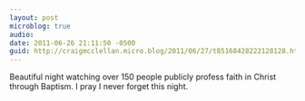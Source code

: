 ```yaml
---
layout: post
microblog: true
audio: 
date: 2011-06-26 21:11:50 -0500
guid: http://craigmcclellan.micro.blog/2011/06/27/t85168428222128128.html
---
```

Beautiful night watching over 150 people publicly profess faith in Christ through Baptism. I pray I never forget this night.

